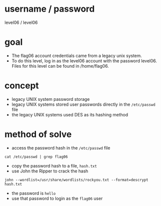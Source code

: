 # username / password
level06 / level06
# goal
* The flag06 account credentials came from a legacy unix system.
* To do this level, log in as the level06 account with the password level06. Files for this level can be found in /home/flag06.
# concept
* legacy UNIX system password storage
* legacy UNIX systems stored user passwords directly in the `/etc/passwd` file
* the legacy UNIX systems used DES as its hashing method
# method of solve
* access the password hash in the `/etc/passwd` file
```
cat /etc/passwd | grep flag06
```
* copy the password hash to a file, `hash.txt`
* use John the Ripper to crack the hash
```
john --wordlist=/usr/share/wordlists/rockyou.txt --format=descrypt hash.txt
```
* the password is `hello`
* use that password to login as the `flag06` user
